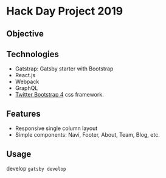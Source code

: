 # Hack Day Project 2019

## Objective

## Technologies

- Gatstrap: Gatsby starter with Bootstrap
- React.js
- Webpack
- GraphQL
- [Twitter Bootstrap 4](https://github.com/twbs/bootstrap) css framework.

## Features

- Responsive single column layout
- Simple components: Navi, Footer, About, Team, Blog, etc.

## Usage

develop
`gatsby develop`

